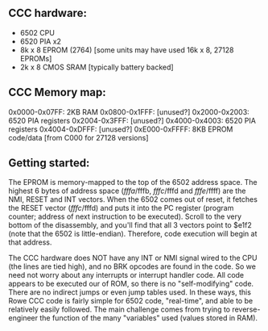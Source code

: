 CCC hardware:
-------------
- 6502 CPU
- 6520 PIA x2
- 8k x 8 EPROM (2764) [some units may have used 16k x 8, 27128 EPROMs]
- 2k x 8 CMOS SRAM [typically battery backed]

CCC Memory map:
---------------
0x0000-0x07FF: 2KB RAM
0x0800-0x1FFF: [unused?]
0x2000-0x2003: 6520 PIA registers
0x2004-0x3FFF: [unused?]
0x4000-0x4003: 6520 PIA registers
0x4004-0xDFFF: [unused?]
0xE000-0xFFFF: 8KB EPROM code/data [from C000 for 27128 versions]

Getting started:
----------------
The EPROM is memory-mapped to the top of the 6502 address space.  The highest 6 bytes of address space ($fffa/$fffb, $fffc/$fffd and $fffe/$ffff) are the NMI, RESET and INT vectors.  When the 6502 comes out of reset, it fetches the RESET vector ($fffc/$fffd) and puts it into the PC register (program counter; address of next instruction to be executed).  Scroll to the very bottom of the disassembly, and you'll find that all 3 vectors point to $e1f2 (note that the 6502 is little-endian).  Therefore, code execution will begin at that address.

The CCC hardware does NOT have any INT or NMI signal wired to the CPU (the lines are tied high), and no BRK opcodes are found in the code.  So we need not worry about any interrupts or interrupt handler code.  All code appears to be executed our of ROM, so there is no "self-modifying" code.  There are no indirect jumps or even jump tables used.  In these ways, this Rowe CCC code is fairly simple for 6502 code, "real-time", and able to be relatively easily followed.  The main challenge comes from trying to reverse-engineer the function of the many "variables" used (values stored in RAM).
